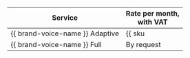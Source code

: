 | Service | Rate per month,<br/>with VAT |
| ----- | ----- |
| {{ brand-voice-name }} Adaptive | {{ sku|RUB|ai.speech.tts_hosting.adaptive_brand_voice|int|string }} |
| {{ brand-voice-name }} Full | By request |
